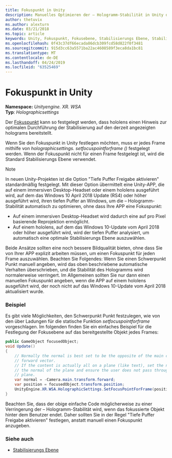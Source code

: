 ```yaml
---
title: Fokuspunkt in Unity
description: Manuelles Optimieren der – Hologramm-Stabilität in Unity durch Festlegen des Fokus Punkts
author: thetuvix
ms.author: alexturn
ms.date: 03/21/2018
ms.topic: article
keywords: Unity, Fokuspunkt, Fokusebene, Stabilisierungs Ebene, Stabilisierungs Punkt, neuprojektion, LSR, tiefen Puffer
ms.openlocfilehash: 0f43c37df66ecada86dcb309fcd58d822f0f3481
ms.sourcegitcommit: 915d3cc63a5571ba22ac4608589f3eca8da1bc81
ms.translationtype: MT
ms.contentlocale: de-DE
ms.lasthandoff: 04/24/2019
ms.locfileid: "63525469"
---
```

# <a name="focus-point-in-unity"></a>Fokuspunkt in Unity

**Namespace:** *Unityengine. XR. WSA*<br>
**Typ**: *Holographicsettings*

Der [Fokuspunkt](hologram-stability.md#stabilization-plane) kann so festgelegt werden, dass hololens einen Hinweis zur optimalen Durchführung der Stabilisierung auf den derzeit angezeigten holograms bereitstellt.

Wenn Sie den Fokuspunkt in Unity festlegen möchten, muss er jedes Frame mithilfe von *holographicsettings. setfocuspointforframe ()* festgelegt werden. Wenn der Fokuspunkt nicht für einen Frame festgelegt ist, wird die Standard Stabilisierungs Ebene verwendet.

> [!NOTE]
> In neuen Unity-Projekten ist die Option "Tiefe Puffer Freigabe aktivieren" standardmäßig festgelegt.  Mit dieser Option übermittelt eine Unity-APP, die auf einem immersiven Desktop-Headset oder einem hololens ausgeführt wird, auf dem das Windows 10 April 2018 Update (RS4) oder höher ausgeführt wird, ihren tiefen Puffer an Windows, um die – Hologramm-Stabilität automatisch zu optimieren, ohne dass Ihre APP eine Fokuspunkt:
> * Auf einem immersiven Desktop-Headset wird dadurch eine auf pro Pixel basierende Reprojektion ermöglicht.
> * Auf einem hololens, auf dem das Windows 10-Update vom April 2018 oder höher ausgeführt wird, wird der tiefen Puffer analysiert, um automatisch eine optimale Stabilisierungs Ebene auszuwählen.
>
> Beide Ansätze sollten eine noch bessere Bildqualität bieten, ohne dass Sie von Ihrer APP explizit arbeiten müssen, um einen Fokuspunkt für jeden Frame auszuwählen.  Beachten Sie Folgendes: Wenn Sie einen Schwerpunkt Punkt manuell angeben, wird das oben beschriebene automatische Verhalten überschrieben, und die Stabilität des Hologramms wird normalerweise verringert.  Im Allgemeinen sollten Sie nur dann einen manuellen Fokuspunkt angeben, wenn die APP auf einem hololens ausgeführt wird, der noch nicht auf das Windows 10-Update vom April 2018 aktualisiert wurde.

### <a name="example"></a>Beispiel

Es gibt viele Möglichkeiten, den Schwerpunkt Punkt festzulegen, wie von den über Ladungen für die statische Funktion *setfocuspointforframe* vorgeschlagen. Im folgenden finden Sie ein einfaches Beispiel für die Festlegung der Fokusebene auf das bereitgestellte Objekt jedes Frames:

```cs
public GameObject focusedObject;
void Update()
{
    // Normally the normal is best set to be the opposite of the main camera's 
    // forward vector.
    // If the content is actually all on a plane (like text), set the normal to 
    // the normal of the plane and ensure the user does not pass through the 
    // plane.
    var normal = -Camera.main.transform.forward;     
    var position = focusedObject.transform.position;
    UnityEngine.XR.WSA.HolographicSettings.SetFocusPointForFrame(position, normal);
}
```

Beachten Sie, dass der obige einfache Code möglicherweise zu einer Verringerung der – Hologramm-Stabilität wird, wenn das fokussierte Objekt hinter dem Benutzer endet.  Daher sollten Sie in der Regel "Tiefe Puffer Freigabe aktivieren" festlegen, anstatt manuell einen Fokuspunkt anzugeben.

### <a name="see-also"></a>Siehe auch
* [Stabilisierungs Ebene](hologram-stability.md#stabilization-plane)
